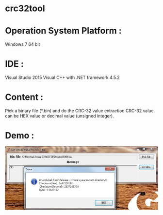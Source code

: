 # crc32tool

# Operation System Platform : 
Windows 7 64 bit
# IDE : 
Visual Studio 2015 Visual C++ with .NET framework 4.5.2

# Content :  
Pick a binary file (*.bin) and do the CRC-32 value extraction
CRC-32 value can be HEX value or decimal value (unsigned integer).

# Demo :

![alt tag](https://github.com/crazylittleJ/crc32tool/blob/master/Crc32_win32_demo.jpg)
